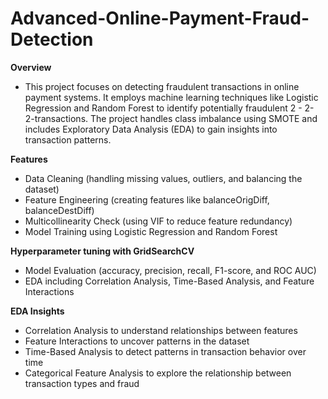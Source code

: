 # Advanced-Online-Payment-Fraud-Detection

**Overview**
 - This project focuses on detecting fraudulent transactions in online payment systems. It employs machine learning techniques like Logistic Regression and Random Forest to identify potentially fraudulent 2 - 2- 2-transactions. The project handles class imbalance using SMOTE and includes Exploratory Data Analysis (EDA) to gain insights into transaction patterns.

**Features**
 - Data Cleaning (handling missing values, outliers, and balancing the dataset)
 - Feature Engineering (creating features like balanceOrigDiff, balanceDestDiff)
 - Multicollinearity Check (using VIF to reduce feature redundancy)
 - Model Training using Logistic Regression and Random Forest

**Hyperparameter tuning with GridSearchCV**
 - Model Evaluation (accuracy, precision, recall, F1-score, and ROC AUC)
 - EDA including Correlation Analysis, Time-Based Analysis, and Feature Interactions

**EDA Insights**
- Correlation Analysis to understand relationships between features
 - Feature Interactions to uncover patterns in the dataset
 - Time-Based Analysis to detect patterns in transaction behavior over time
 - Categorical Feature Analysis to explore the relationship between transaction types and fraud
